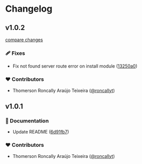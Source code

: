 # Changelog


## v1.0.2

[compare changes](https://github.com/roncallyt/nuxt-listmonk/compare/v1.0.1...v1.0.2)

### 🩹 Fixes

- Fix not found server route error on install module ([13250a0](https://github.com/roncallyt/nuxt-listmonk/commit/13250a0))

### ❤️ Contributors

- Thomerson Roncally Araújo Teixeira ([@roncallyt](https://github.com/roncallyt))

## v1.0.1


### 📖 Documentation

- Update README ([6d91fb7](https://github.com/roncallyt/nuxt-listmonk/commit/6d91fb7))

### ❤️ Contributors

- Thomerson Roncally Araújo Teixeira ([@roncallyt](https://github.com/roncallyt))


